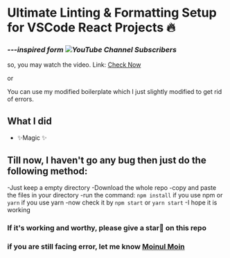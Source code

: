 # Ultimate Linting & Formatting Setup for VSCode React Projects 🔥

### **_---inspired form ![YouTube Channel Subscribers](https://img.shields.io/youtube/channel/subscribers/UCFM3gG5IHfogarxlKcIHCAg?label=Learn%20with%20Sumit&style=social)_**

so, you may watch the video. Link: [Check Now](https://youtu.be/ii8GaRjRoNI)

or

You can use my modified boilerplate which I just slightly modified to get rid of errors.

## What I did

-   ✨Magic ✨

## Till now, I haven't go any bug then just do the following method:

-Just keep a empty directory
-Download the whole repo
-copy and paste the files in your directory
-run the command:
`npm install` if you use npm or `yarn` if you use yarn
-now check it by `npm start` or `yarn start`
-I hope it is working

### If it's working and worthy, please give a star💫 on this repo

### if you are still facing error, let me know [Moinul Moin](https://moinulmoin.com)
